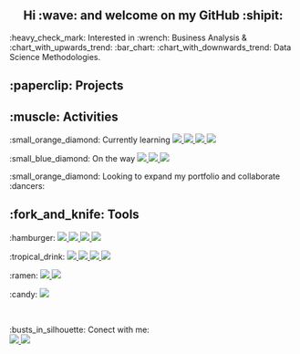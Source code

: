 <br/>
<h2 align="center">Hi  :wave: and welcome on my GitHub :shipit: </h2>

<p> :heavy_check_mark: Interested in :wrench: Business Analysis & :chart_with_upwards_trend: :bar_chart: :chart_with_downwards_trend: Data Science Methodologies.</p>

<h2>:paperclip: Projects</h2>






<h2>:muscle: Activities</h2>

<p>:small_orange_diamond: Currently learning 
   <a href="">
		<img src="https://img.shields.io/badge/-Python-black?style=plastic&logo=python" />
	</a>
   <a href="">
		<img src="https://img.shields.io/badge/-NumPy-4D77CF?style=plastic&logo=numpy" />
	</a>
   <a href="">
		<img src="https://img.shields.io/badge/-Matplotlib-11557c?style=plastic&logo=matplotlib" />
	</a>
	<a href="">
		<img src="https://img.shields.io/badge/-Pandas-150458?style=plastic&logo=pandas" />
	</a>
	
</p>
<p> :small_blue_diamond: On the way
    <a href="">
		<img src="https://img.shields.io/badge/-Golang-00ADD8?style=plastic&logo=go&logoColor=ffffff" />
	</a>	
    <a href="">
		<img src="https://img.shields.io/badge/-Dart-0075BA?style=plastic&logo=dart" />
	</a>	
    <a href="">
		<img src="https://img.shields.io/badge/-Flutter-blue?style=plastic&logo=flutter" />
	</a>	

<p>:small_orange_diamond: Looking to expand my portfolio and collaborate :dancers:</p>
<h2>:fork_and_knife: Tools</h2>
<p>:hamburger:
  <a href="">
		<img src="https://img.shields.io/badge/PowerBI-F2C811?style=plastic&logo=Power%20BI&logoColor=white" />
	</a>
  <a href="">
		<img src="https://img.shields.io/badge/Tableau-E97627?style=plastic&logo=Tableau&logoColor=white" />
	</a>
  <a href="">
		<img src="https://img.shields.io/badge/DataStudio-blue?style=plastic&logo=Datastudio&logoColor=white" />
	</a>
  <a href="">
		<img src="https://img.shields.io/badge/Google%20Analytics-E37400?style=plastic&logo=google%20analytics&logoColor=white" />
	</a>
</p>
<p>:tropical_drink:
  <a href="">
		<img src="https://img.shields.io/badge/Figma-F24E1E?style=plastic&logo=figma&logoColor=white" />
	</a>
  <a href="">
		<img src="https://img.shields.io/badge/Wireframe-grey?style=plastic&logo=wireframe" />
	</a>
	
   <a href="">
		<img src="https://img.shields.io/badge/Balsamiq-df678c?style=plastic&logo=balsamiq" />
	</a>
	  
  <a href="">
		<img src="https://img.shields.io/badge/Canva-%2300C4CC.svg?&style=plastic&logo=Canva&logoColor=white" />
	</a>
</p>
<p>:ramen:
   <a href="">
		<img src="https://img.shields.io/badge/Visual_Studio_Code-0078D4?style=plastic&logo=visual%20studio%20code&logoColor=white" />
	</a>
   <a href="">
		<img src="https://img.shields.io/badge/-Jupyter%20Lab-black?style=plastic&logo=jupyter" />
	</a>
</p>
<p>:candy:
   <a href="">
		<img src="https://img.shields.io/badge/-Google-white?style=plastic&logo=googlechrome" />
	</a>
</p>

<br/>
<p> :busts_in_silhouette: Conect with me:
	<br/>
	
  <a href="https://www.linkedin.com/in/vladromanciuc/">
		<img src="https://img.shields.io/badge/LinkedIn-0077B5?style=plastic&logo=linkedin&logoColor=white" />
	</a>
	  
  <a href="mailto:vladislavromanciuc@gmail.com">
		<img src="https://img.shields.io/badge/Gmail-D14836?style=plastic&logo=gmail&logoColor=white" />
	</a>
  
</p>
